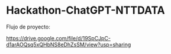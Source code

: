 # Hackathon-ChatGPT-NTTDATA

Flujo de proyecto:

https://drive.google.com/file/d/19SpCJpC-d1arAOQsq5xQHbNS8eDhZsSM/view?usp=sharing
